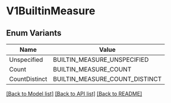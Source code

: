 # V1BuiltinMeasure

## Enum Variants

| Name | Value |
|---- | -----|
| Unspecified | BUILTIN_MEASURE_UNSPECIFIED |
| Count | BUILTIN_MEASURE_COUNT |
| CountDistinct | BUILTIN_MEASURE_COUNT_DISTINCT |


[[Back to Model list]](../README.md#documentation-for-models) [[Back to API list]](../README.md#documentation-for-api-endpoints) [[Back to README]](../README.md)


